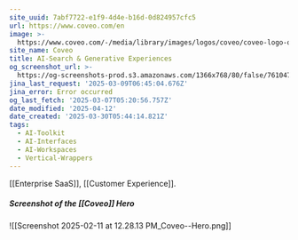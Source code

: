 ```yaml
---
site_uuid: 7abf7722-e1f9-4d4e-b16d-0d824957cfc5
url: https://www.coveo.com/en
image: >-
  https://www.coveo.com/-/media/library/images/logos/coveo/coveo-logo-ogimage-reskin.png
site_name: Coveo
title: AI-Search & Generative Experiences
og_screenshot_url: >-
  https://og-screenshots-prod.s3.amazonaws.com/1366x768/80/false/761047facaa18ea19ca4343906c6f818acedc57267b411fa0e7b7fe6f71d7337.jpeg
jina_last_request: '2025-03-09T06:45:04.676Z'
jina_error: Error occurred
og_last_fetch: '2025-03-07T05:20:56.757Z'
date_modified: '2025-04-12'
date_created: '2025-03-30T05:44:14.821Z'
tags:
  - AI-Toolkit
  - AI-Interfaces
  - AI-Workspaces
  - Vertical-Wrappers
---
```
























































































































































































































































































[[Enterprise SaaS]], [[Customer Experience]].
##### Screenshot of the [[Coveo]] Hero
![[Screenshot 2025-02-11 at 12.28.13 PM_Coveo--Hero.png]]

